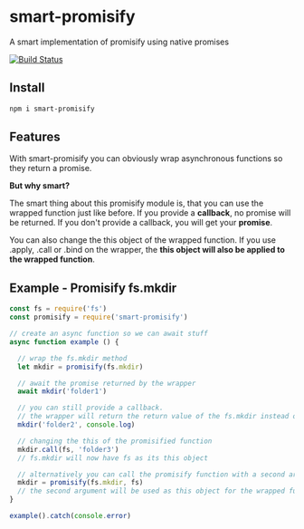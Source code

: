 # smart-promisify
A smart implementation of promisify using native promises

[![Build Status](https://travis-ci.org/robojones/smart-promisify.svg?branch=master)](https://travis-ci.org/robojones/smart-promisify)

## Install

```bash
npm i smart-promisify
```

## Features

With smart-promisify you can obviously wrap asynchronous functions so they return a promise.

__But why smart?__

The smart thing about this promisify module is, that you can use the wrapped function just like before. If you provide a __callback__, no promise will be returned. If you don't provide a callback, you will get your __promise__.

You can also change the this object of the wrapped function. If you use .apply, .call or .bind on the wrapper, the __this object will also be applied to the wrapped function__.

## Example - Promisify fs.mkdir


```javascript
const fs = require('fs')
const promisify = require('smart-promisify')

// create an async function so we can await stuff
async function example () {

  // wrap the fs.mkdir method
  let mkdir = promisify(fs.mkdir)

  // await the promise returned by the wrapper
  await mkdir('folder1')

  // you can still provide a callback.
  // the wrapper will return the return value of the fs.mkdir instead of a promise
  mkdir('folder2', console.log)

  // changing the this of the promisified function
  mkdir.call(fs, 'folder3')
  // fs.mkdir will now have fs as its this object

  // alternatively you can call the promisify function with a second argument.
  mkdir = promisify(fs.mkdir, fs)
  // the second argument will be used as this object for the wrapped function, if it isn't changed afterwards by with call, bind or apply
}

example().catch(console.error)
```
